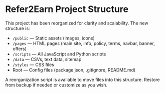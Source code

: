 # Refer2Earn Project Structure

This project has been reorganized for clarity and scalability. The new structure is:

- `/public` — Static assets (images, icons)
- `/pages` — HTML pages (main site, info, policy, terms, navbar, banner, offers)
- `/scripts` — All JavaScript and Python scripts
- `/data` — CSVs, text data, sitemap
- `/styles` — CSS files
- Root — Config files (package.json, .gitignore, README.md)

A reorganization script is available to move files into this structure. Restore from backup if needed or customize as you wish. 